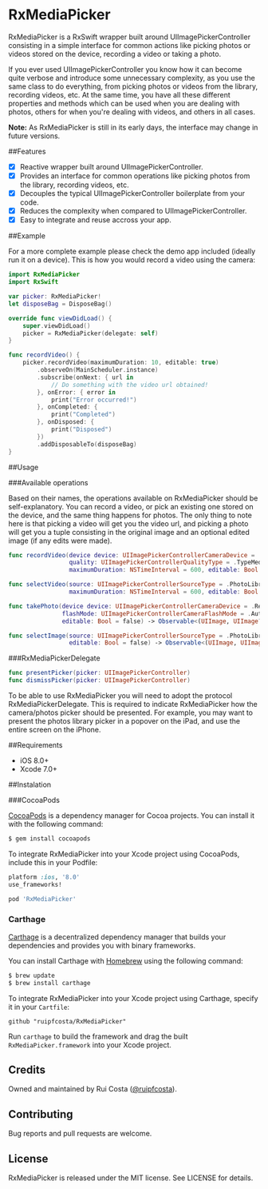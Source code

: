 # RxMediaPicker

RxMediaPicker is a RxSwift wrapper built around UIImagePickerController consisting in a simple interface for common actions like picking photos or videos stored on the device, recording a video or taking a photo.

If you ever used UIImagePickerController you know how it can become quite verbose and introduce some unnecessary complexity, as you use the same class to do everything, from picking photos or videos from the library, recording videos, etc. At the same time, you have all these different properties and methods which can be used when you are dealing with photos, others for when you're dealing with videos, and others in all cases.

**Note:** As RxMediaPicker is still in its early days, the interface may change in future versions. 

##Features

- [x] Reactive wrapper built around UIImagePickerController.
- [x] Provides an interface for common operations like picking photos from the library, recording videos, etc.
- [x] Decouples the typical UIImagePickerController boilerplate from your code.
- [x] Reduces the complexity when compared to UIImagePickerController.
- [x] Easy to integrate and reuse accross your app.

##Example

For a more complete example please check the demo app included (ideally run it on a device). This is how you would record a video using the camera:

```swift
import RxMediaPicker
import RxSwift

var picker: RxMediaPicker!
let disposeBag = DisposeBag()

override func viewDidLoad() {
    super.viewDidLoad()
    picker = RxMediaPicker(delegate: self)
}

func recordVideo() {
    picker.recordVideo(maximumDuration: 10, editable: true)
        .observeOn(MainScheduler.instance)
        .subscribe(onNext: { url in
            // Do something with the video url obtained!
        }, onError: { error in
            print("Error occurred!")
        }, onCompleted: {
            print("Completed")
        }, onDisposed: {
            print("Disposed")
        })
        .addDisposableTo(disposeBag)
}
```

##Usage

###Available operations

Based on their names, the operations available on RxMediaPicker should be self-explanatory. You can record a video, or pick an existing one stored on the device, and the same thing happens for photos. The only thing to note here is that picking a video will get you the video url, and picking a photo will get you a tuple consisting in the original image and an optional edited image (if any edits were made).

```swift
func recordVideo(device device: UIImagePickerControllerCameraDevice = .Rear, 
                 quality: UIImagePickerControllerQualityType = .TypeMedium, 
                 maximumDuration: NSTimeInterval = 600, editable: Bool = false) -> Observable<NSURL>
```

```swift
func selectVideo(source: UIImagePickerControllerSourceType = .PhotoLibrary, 
                 maximumDuration: NSTimeInterval = 600, editable: Bool = false) -> Observable<NSURL>
```

```swift
func takePhoto(device device: UIImagePickerControllerCameraDevice = .Rear, 
               flashMode: UIImagePickerControllerCameraFlashMode = .Auto, 
               editable: Bool = false) -> Observable<(UIImage, UIImage?)>
```

```swift
func selectImage(source: UIImagePickerControllerSourceType = .PhotoLibrary, 
                 editable: Bool = false) -> Observable<(UIImage, UIImage?)>
```

###RxMediaPickerDelegate

```swift
func presentPicker(picker: UIImagePickerController)
func dismissPicker(picker: UIImagePickerController) 
```

To be able to use RxMediaPicker you will need to adopt the protocol RxMediaPickerDelegate. This is required to indicate RxMediaPicker how the camera/photos picker should be presented. For example, you may want to present the photos library picker in a popover on the iPad, and use the entire screen on the iPhone.


##Requirements

* iOS 8.0+
* Xcode 7.0+

##Instalation

###CocoaPods

[CocoaPods](https://cocoapods.org/) is a dependency manager for Cocoa projects. You can install it with the following command:

```bash
$ gem install cocoapods
```

To integrate RxMediaPicker into your Xcode project using CocoaPods, include this in your Podfile:

```ruby
platform :ios, '8.0'
use_frameworks!

pod 'RxMediaPicker'
```

### Carthage

[Carthage](https://github.com/Carthage/Carthage) is a decentralized dependency manager that builds your dependencies and provides you with binary frameworks.

You can install Carthage with [Homebrew](http://brew.sh/) using the following command:

```bash
$ brew update
$ brew install carthage
```

To integrate RxMediaPicker into your Xcode project using Carthage, specify it in your `Cartfile`:

```ogdl
github "ruipfcosta/RxMediaPicker"
```

Run `carthage` to build the framework and drag the built `RxMediaPicker.framework` into your Xcode project.

## Credits

Owned and maintained by Rui Costa ([@ruipfcosta](https://twitter.com/ruipfcosta)). 

## Contributing

Bug reports and pull requests are welcome.

## License

RxMediaPicker is released under the MIT license. See LICENSE for details.
